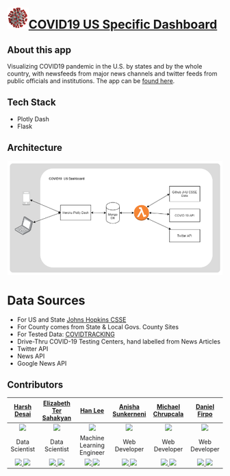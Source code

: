 # <img src="assets/images/covid19-logo.png" width="50px" height="50px">[COVID19 US Specific Dashboard](https://ncov19.us/)

## About this app
Visualizing COVID19 pandemic in the U.S. by states and by the whole country, with newsfeeds from major news channels and twitter feeds from public officials and institutions. The app can be [found here](https://ncov19.us/).

## Tech Stack
- Plotly Dash
- Flask

## Architecture

![](assets/images/covid19-dash.png)

# Data Sources

- For US and State [Johns Hopkins CSSE](https://github.com/CSSEGISandData/COVID-19)
- For County comes from State & Local Govs. County Sites
- For Tested Data: [COVIDTRACKING](https://covidtracking.com/api/)
- Drive-Thru COVID-19 Testing Centers, hand labelled from News Articles
- Twitter API
- News API
- Google News API

## Contributors

| [Harsh Desai](https://github.com/hurshd0)     | [Elizabeth Ter Sahakyan](https://github.com/elizabethts) | [Han Lee](https://github.com/leehanchung) |[Anisha Sunkerneni](https://github.com/ars394) | [Michael Chrupcala](https://github.com/mchrupcala) | [Daniel Firpo](https://github.com/Turtled) |
| :--------------------: | :--------------------: | :--------------------: | :--------------------: | :--------------------: | :--------------------: | 
| <img src="https://avatars2.githubusercontent.com/u/16807421?s=400&u=844b3a27a223f7e3e2b3318e6a917d3641f93d6a&v=4" width = "200" /> | <img src="https://avatars1.githubusercontent.com/u/30808123?s=400&u=7757b1986b1e1713f378b402cb4e0a43b33ed451&v=4" width = "200" /> | <img src="https://avatars2.githubusercontent.com/u/4794839?s=400&u=1b4ce1a3a102b472ceaeae0f7f5b45df39f80322&v=4" width = "200" /> | <img src="https://media-exp1.licdn.com/dms/image/C5603AQGNbwDHi380iw/profile-displayphoto-shrink_200_200/0?e=1590624000&v=beta&t=EADYs8ZsWrS495ZsoIXd3X-7h8JYydf8RLPwMzIQbT4" width = "200" /> | <img src="https://avatars2.githubusercontent.com/u/52679312?s=400&u=9867ceebb039cd6d281940d5afb7a080e45e7385&v=4" width = "200" /> | <img src="https://avatars1.githubusercontent.com/u/17069338?s=460&u=cffb3688f1e8ad08518b791de36467775c8d92f3&v=4" width = "200" /> | 
| Data Scientist | Data Scientist | Machine Learning Engineer | Web Developer |  Web Developer |  Web Developer |
| [<img src="https://github.com/favicon.ico" width="20"> ](https://github.com/hurshd0) [ <img src="https://static.licdn.com/sc/h/al2o9zrvru7aqj8e1x2rzsrca" width="20"> ](https://www.linkedin.com/in/hurshd/)                   |[<img src="https://github.com/favicon.ico" width="20"> ](https://github.com/elizabethts) [ <img src="https://static.licdn.com/sc/h/al2o9zrvru7aqj8e1x2rzsrca" width="20"> ](https://www.linkedin.com/in/elizabethts/)    |[<img src="https://github.com/favicon.ico" width="20"> ](https://github.com/leehanchung) [ <img src="https://static.licdn.com/sc/h/al2o9zrvru7aqj8e1x2rzsrca" width="20"> ](https://www.linkedin.com/in/hanchunglee/)    |[<img src="https://github.com/favicon.ico" width="20"> ](https://github.com/ars394) [ <img src="https://static.licdn.com/sc/h/al2o9zrvru7aqj8e1x2rzsrca" width="20"> ](https://www.linkedin.com/in/anishasunkerneni/) | [<img src="https://github.com/favicon.ico" width="20"> ](https://github.com/mchrupcala) [ <img src="https://static.licdn.com/sc/h/al2o9zrvru7aqj8e1x2rzsrca" width="20"> ](https://www.linkedin.com/in/michaelchrupcala/) | [<img src="https://github.com/favicon.ico" width="20"> ](https://github.com/Turtled) [ <img src="https://static.licdn.com/sc/h/al2o9zrvru7aqj8e1x2rzsrca" width="20"> ](https://www.linkedin.com/in/daniel-firpo/)      
